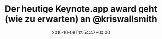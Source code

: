 ---
retweeted: false
source: <a href="http://termtter.org/" rel="nofollow">Termtter</a>
entities:
  hashtags:
  - text: sfdaycgn
    indices:
    - '71'
    - '80'
  symbols: []
  user_mentions:
  - name: Kris Wallsmith
    screen_name: kriswallsmith
    indices:
    - '56'
    - '70'
    id_str: '16007475'
    id: '16007475'
  urls: []
display_text_range:
- '0'
- '80'
favorite_count: '0'
id_str: '26745683791'
truncated: false
retweet_count: '1'
id: '26745683791'
created_at: Fri Oct 08 12:54:47 +0000 2010
favorited: false
full_text: 'Der heutige Keynote.app award geht (wie zu erwarten) an [@kriswallsmith](https://twitter.com/kriswallsmith)
  #sfdaycgn'
lang: de
tags:
- sfdaycgn
- pesos/twitter
date: '2010-10-08T12:54:47+00:00'
src: https://twitter.com/bascht/status/26745683791
original_url: https://twitter.com/bascht/status/26745683791
type: twitter_tweet
text: 'Der heutige Keynote.app award geht (wie zu erwarten) an [@kriswallsmith](https://twitter.com/kriswallsmith)
  #sfdaycgn'
title: 'Der heutige Keynote.app award geht (wie zu erwarten) an @kriswallsmith '

---